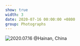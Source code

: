```yaml
---
show: true
width: 3
date: 2020-07-16 00:00:00 +0800
group: Photographs
---
```

<div>
    <img data-src="{{ 'assets/images/showcase/2020.7.16分界洲岛1.JPG' | relative_url }}" class="lazy w-100 rounded" src="{{ '/assets/images/empty_300x200.png' | relative_url }}" title="2020.07.16 @Hainan, China">
</div>
